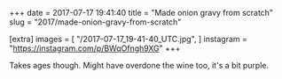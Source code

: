 +++
date = 2017-07-17 19:41:40
title = "Made onion gravy from scratch"
slug = "2017/made-onion-gravy-from-scratch"

[extra]
images = [
    "/2017-07-17_19-41-40_UTC.jpg",
]
instagram = "https://instagram.com/p/BWqOfngh9XG"
+++

Takes ages though. Might have overdone the wine too, it's a bit purple.
